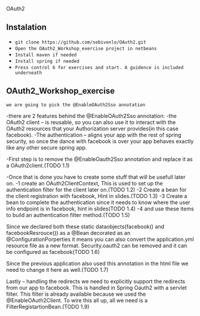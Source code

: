 OAuth2
## Instalation
- `git clone https://github.com/sebivenlo/OAuth2.git`
- `Open the OAuth2_Workshop_exercise project in netbeans`
- `Install maven if needed`
- `Install spring if needed`
- `Press control 6 for exercises and start. A guidence is included underneath`

## OAuth2_Workshop_exercise
```
we are going to pick the @EnableOAuth2Sso annotation
```
-there are 2 features behind the @EnableOAuth2Sso annotation:
	-the OAuth2 client – is reusable, so you can also use it to interact with the OAuth2 resources that your Authorization server provides(in this case facebook).
	-The authentication – aligns your app with the rest of spring security, so once the dance with facebook is over your app behaves exactly like any other secure spring app.
	
-First step is to remove the @EnableOauth2Sso annotation and replace it as a OAuth2client.(TODO 1.1)

-Once that is done you have to create some stuff that will be usefull later on.
-1 create an OAuth2ClientContext, This is used to set up the authentication filter for the client later on.(TODO 1.2)
-2 Create a bean for the client registration with facebook, Hint in slides.(TODO 1.3)
-3 Create a bean to complete the authentication since it needs to know where the user info endpoint is in facebook, hint in slides(TODO 1.4)
-4 and use these items to build an authentication filter method.(TODO 1.5)

Since we declared both these static dataobjects(facebook() and facebookResrouce()) as a @Bean decorated as an @ConfigurationPorperties it means you can also convert the application.yml resource file as a new format. Security.oauth2 can be removed and it can be configured as facebook(TODO 1.6)

Since the previous application also used this annotation in the html file we need to change it here as well.(TODO 1.7)

Lastly – handling the redirects
we need to explicitly support the redirects from our app to facebook. This is handled in Spring Oauth2 with a servlet filter. This filter is already available because we used the @EnableOAuth2Client. To wire this all up, all we need is a FilterRegistartionBean.(TODO 1.9)

